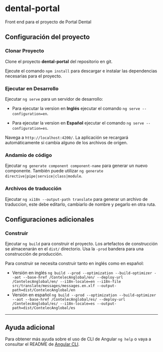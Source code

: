 # dental-portal

Front end para el proyecto de Portal Dental

## Configuración del proyecto

### Clonar Proyecto

Clone el proyecto **dental-portal** del repositorio en git.

Ejecute el comando `npm install` para descargar e instalar las dependencias necesarias para el proyecto. 

### Ejecutar en Desarrollo
Ejecutar `ng serve` para un servidor de desarrollo:

+ Para ejecutar la version en **Inglés** ejecutar el comando `ng serve --configuration=en`. 

+ Para ejecutar la version en **Español** ejecutar el comando `ng serve --configuration=es`.

Navega a `http://localhost:4200/`. La aplicación se recargará automáticamente si cambia alguno de los archivos de origen.

### Andamio de código
Ejecutar `ng generate component component-name` para generar un nuevo componente. También puede utilizar `ng generate directive|pipe|service|class|module`.

### Archivos de traducción
Ejecutar `ng xi18n --output-path translate` para generar un archivo de traduccion, este debe editarlo, cambiarlo de nombre y pegarlo en otra ruta.

## Configuraciones adicionales

### Construir

Ejecutar `ng build` para construir el proyecto. Los artefactos de construcción se almacenarán en el `dist/` directorio. Usa la `-prod` bandera para una construcción de producción.

Para construir se necesita construir tanto en inglés como en español:

+ Versión en inglés `ng build --prod --optimization --build-optimizer --aot --base-href /ContelecAnglobal/en/ --deploy-url /ContelecAnglobal/en/ --i18n-locale=en --i18n-file src/translate/messages/messages.en.xlf --output-path=dist/ContelecAnglobal/en`
+ Versión en español `ng build --prod --optimization --build-optimizer --aot --base-href /ContelecAnglobal/es/ --deploy-url /ContelecAnglobal/es/ --i18n-locale=es --output-path=dist/ContelecAnglobal/es`


---

## Ayuda adicional
Para obtener más ayuda sobre el uso de CLI de Angular `ng help` o vaya a consultar el README de [Angular CLI](https://github.com/angular/angular-cli/blob/master/README.md).